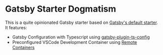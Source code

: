# Gatsby Starter Dogmatism

This is a quite opinionated Gatsby starter based on [Gatsby's default starter](https://github.com/gatsbyjs/gatsby-starter-default). It features:

 - Gatsby Configuration with Typescript using [gatsby-plugin-ts-config](https://github.com/Js-Brecht/gatsby-plugin-ts-config)
 - Preconfigured VSCode Development Container using [Remote Containers](https://marketplace.visualstudio.com/items?itemName=ms-vscode-remote.remote-containers)
